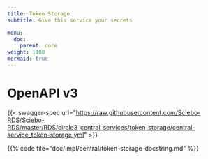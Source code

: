 ```yaml
---
title: Token Storage
subtitle: Give this service your secrets

menu:
  doc:
    parent: core
weight: 1100
mermaid: true
---
```


# OpenAPI v3

{{< swagger-spec url="https://raw.githubusercontent.com/Sciebo-RDS/Sciebo-RDS/master/RDS/circle3_central_services/token_storage/central-service_token-storage.yml"  >}}

{{% code file="doc/impl/central/token-storage-docstring.md" %}}
